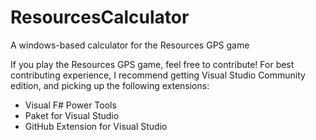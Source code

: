 # ResourcesCalculator
A windows-based calculator for the Resources GPS game

If you play the Resources GPS game, feel free to contribute!
For best contributing experience, I recommend getting Visual Studio Community edition, and picking up the following extensions:

- Visual F# Power Tools
- Paket for Visual Studio
- GitHub Extension for Visual Studio
